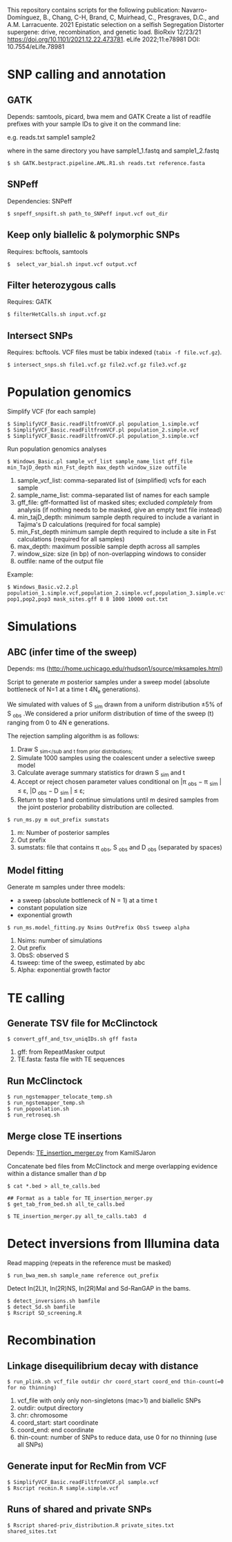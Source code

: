This repository contains scripts for the following publication:
Navarro-Domínguez, B., Chang, C-H, Brand, C, Muirhead, C., Presgraves, D.C., and A.M. Larracuente. 2021 Epistatic selection on a selfish Segregation Distorter supergene: drive, recombination, and genetic load. BioRxiv 12/23/21 https://doi.org/10.1101/2021.12.22.473781. eLife 2022;11:e78981 DOI: 10.7554/eLife.78981


# SNP calling and annotation

## GATK
Depends: samtools, picard, bwa mem and GATK
Create a list of readfile prefixes with your sample IDs to give it on the command line: 

e.g. reads.txt
sample1
sample2

where in the same directory you have sample1_1.fastq and sample1_2.fastq

```
$ sh GATK.bestpract.pipeline.AML.R1.sh reads.txt reference.fasta
```

## SNPeff

Dependencies: SNPeff
```
$ snpeff_snpsift.sh path_to_SNPeff input.vcf out_dir
```

## Keep only biallelic & polymorphic SNPs

 Requires: bcftools, samtools


```
$  select_var_bial.sh input.vcf output.vcf
```

## Filter heterozygous calls

Requires: GATK

```
$ filterHetCalls.sh input.vcf.gz
```

## Intersect SNPs 

 Requires: bcftools. 
 VCF files must be tabix indexed (`tabix -f file.vcf.gz`). 

```
$ intersect_snps.sh file1.vcf.gz file2.vcf.gz file3.vcf.gz 
```

# Population genomics

Simplify VCF (for each sample)

```
$ SimplifyVCF_Basic.readFiltfromVCF.pl population_1.simple.vcf
$ SimplifyVCF_Basic.readFiltfromVCF.pl population_2.simple.vcf
$ SimplifyVCF_Basic.readFiltfromVCF.pl population_3.simple.vcf
```

Run population genomics analyses

```
$ Windows_Basic.pl sample_vcf_list sample_name_list gff_file min_TajD_depth min_Fst_depth max_depth window_size outfile
```
1. sample_vcf_list: comma-separated list of (simplified) vcfs for each sample
2. sample_name_list: comma-separated list of names for each sample
3. gff_file: gff-formatted list of masked sites; excluded *completely* from analysis (if nothing needs to be masked, give an empty text file instead)
4. min_tajD_depth:  minimum sample depth required to include a variant in Tajima's D calculations (required for focal sample)
5. min_Fst_depth minimum sample depth required to include a site in Fst calculations (required for all samples)
6. max_depth: maximum possible sample depth across all samples
7. window_size: size (in bp) of non-overlapping windows to consider
8. outfile: name of the output file


Example:

```
$ Windows_Basic.v2.2.pl population_1.simple.vcf,population_2.simple.vcf,population_3.simple.vcf pop1,pop2,pop3 mask_sites.gff 8 8 1000 10000 out.txt
```

# Simulations

## ABC (infer time of the sweep)

Depends: ms (http://home.uchicago.edu/rhudson1/source/mksamples.html)

Script to generate *m* posterior samples under a sweep model (absolute bottleneck of N=1 at a time t 4N<sub>e</sub> generations). 

We simulated with values of S <sub>sim</sub> drawn from a uniform distribution ±5% of S <sub>obs</sub> .We considered a prior uniform distribution of time of the sweep (t) ranging from 0 to 4N e generations. 

The rejection sampling algorithm is as follows: 
1.  Draw S <sub>sim</sub and t from prior distributions; 
2. Simulate 1000 samples using the coalescent under a selective sweep model
3. Calculate average summary statistics for drawn S <sub>sim</sub> and t
4. Accept or reject chosen parameter values conditional on |π <sub>obs</sub> − π <sub>sim</sub> | ≤ ε, |D <sub>obs</sub> − D <sub>sim</sub> | ≤ ε;
5. Return to step 1 and continue simulations until m desired samples from the joint posterior probability distribution are collected.

```
$ run_ms.py m out_prefix sumstats

```
1. m: Number of posterior samples
2. Out prefix
3. sumstats: file that contains π <sub>obs</sub>, S <sub>obs</sub> and D <sub>obs</sub> (separated by spaces)

## Model fitting

Generate m samples under three models:
- a sweep (absolute bottleneck of N = 1) at a time t
- constant population size
- exponential growth

```
$ run_ms.model_fitting.py Nsims OutPrefix ObsS tsweep alpha
```

1. Nsims: number of simulations
2. Out prefix
3. ObsS: observed S
4. tsweep: time of the sweep, estimated by abc
5. Alpha: exponential growth factor

# TE calling

## Generate TSV file for McClinctock

```
$ convert_gff_and_tsv_uniqIDs.sh gff fasta
```

1. gff: from RepeatMasker output
2. TE.fasta: fasta file with TE sequences

## Run McClinctock

```
$ run_ngstemapper_telocate_temp.sh
$ run_ngstemapper_temp.sh 
$ run_popoolation.sh
$ run_retroseq.sh
```
## Merge close TE insertions

Depends: [TE_insertion_merger.py](https://github.com/KamilSJaron/reproductive_mode_TE_dynamics/blob/master/empirics/TE_insertion_merger.py) from KamilSJaron

Concatenate bed files from McClinctock and merge overlapping evidence within a distance smaller than *d* bp

```
$ cat *.bed > all_te_calls.bed

## Format as a table for TE_insertion_merger.py
$ get_tab_from_bed.sh all_te_calls.bed

$ TE_insertion_merger.py all_te_calls.tab3  d
```

# Detect inversions from Illumina data

Read mapping (repeats in the reference must be masked)

```
$ run_bwa_mem.sh sample_name reference out_prefix
```

Detect In(2L)t, In(2R)NS, In(2R)Mal and Sd-RanGAP in the bams. 

```
$ detect_inversions.sh bamfile
$ detect_Sd.sh bamfile
$ Rscript SD_screening.R
```


# Recombination

## Linkage disequilibrium decay with distance

```
$ run_plink.sh vcf_file outdir chr coord_start coord_end thin-count(=0 for no thinning)
```
1. vcf_file with only only non-singletons (mac>1) and biallelic SNPs
2. outdir: output directory
3. chr: chromosome
4. coord_start: start coordinate
5. coord_end: end coordinate
6. thin-count: number of SNPs to reduce data, use 0 for no thinning (use all SNPs)

## Generate input for RecMin from VCF

```
$ SimplifyVCF_Basic.readFiltfromVCF.pl sample.vcf
$ Rscript recmin.R sample.simple.vcf
```

## Runs of shared and private SNPs

```
$ Rscript shared-priv_distribution.R private_sites.txt shared_sites.txt
```
